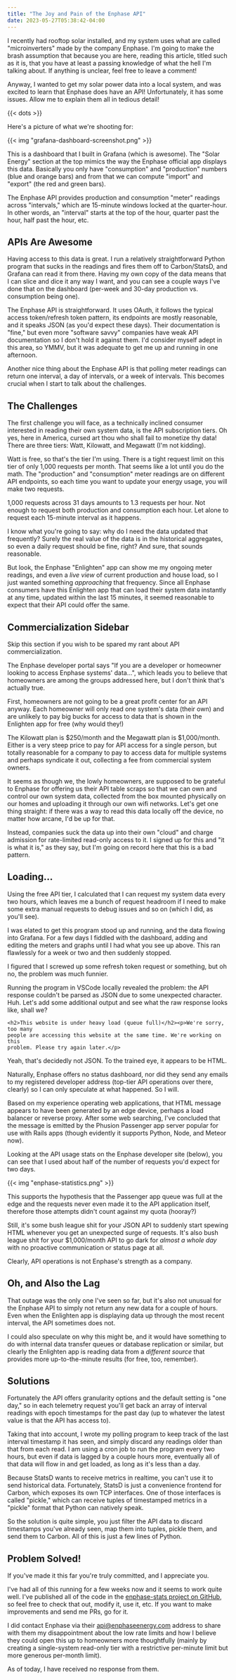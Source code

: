 ```yaml
---
title: "The Joy and Pain of the Enphase API"
date: 2023-05-27T05:38:42-04:00
---
```


I recently had rooftop solar installed, and my system uses what are called
"microinverters" made by the company Enphase. I'm going to make the brash
assumption that because you are here, reading this article, titled such as it
is, that you have at least a passing knowledge of what the hell I'm talking
about. If anything is unclear, feel free to leave a comment!

Anyway, I wanted to get my solar power data into a local system, and was excited
to learn that Enphase does have an API! Unfortunately, it has some issues. Allow
me to explain them all in tedious detail!

<!--more-->
{{< dots >}}

Here's a picture of what we're shooting for:

{{< img "grafana-dashboard-screenshot.png" >}}

This is a dashboard that I built in Grafana (which is awesome). The "Solar
Energy" section at the top mimics the way the Enphase official app displays this
data. Basically you only have "consumption" and "production" numbers (blue and
orange bars) and from that we can compute "import" and "export" (the red and
green bars).

The Enphase API provides production and consumption "meter" readings across
"intervals," which are 15-minute windows locked at the quarter-hour. In other
words, an "interval" starts at the top of the hour, quarter past the hour, half
past the hour, etc.

## APIs Are Awesome

Having access to this data is great. I run a relatively straightforward Python
program that sucks in the readings and fires them off to Carbon/StatsD, and
Grafana can read it from there. Having my own copy of the data means that I can
slice and dice it any way I want, and you can see a couple ways I've done that
on the dashboard (per-week and 30-day production vs. consumption being one).

The Enphase API is straightforward. It uses OAuth, it follows the typical access
token/refresh token pattern, its endpoints are mostly reasonable, and it speaks
JSON (as you'd expect these days). Their documentation is "fine," but even more
"software savvy" companies have weak API documentation so I don't hold it
against them. I'd consider myself adept in this area, so YMMV, but it was
adequate to get me up and running in one afternoon.

Another nice thing about the Enphase API is that polling meter readings can
return one interval, a day of intervals, or a week of intervals. This becomes
crucial when I start to talk about the challenges.

## The Challenges

The first challenge you will face, as a technically inclined consumer interested
in reading their own system data, is the API subscription tiers. Oh yes, here in
America, cursed art thou who shall fail to monetize thy data! There are three
tiers: Watt, Kilowatt, and Megawatt (I'm not kidding).

Watt is free, so that's the tier I'm using. There is a tight request limit on
this tier of only 1,000 requests per month. That seems like a lot until you do
the math. The "production" and "consumption" meter readings are on different API
endpoints, so each time you want to update your energy usage, you will make two
requests.

1,000 requests across 31 days amounts to 1.3 requests per hour. Not enough to
request both production and consumption each hour. Let alone to request each
15-minute interval as it happens.

I know what you're going to say: why do I need the data updated that frequently?
Surely the real value of the data is in the historical aggregates, so even a
daily request should be fine, right? And sure, that sounds reasonable.

But look, the Enphase "Enlighten" app can show me my ongoing meter readings, and
even a *live view* of current production and house load, so I just wanted
something *approaching* that frequency. Since all Enphase consumers have this
Enlighten app that can load their system data instantly at any time, updated
within the last 15 minutes, it seemed reasonable to expect that their API could
offer the same.

## Commercialization Sidebar

Skip this section if you wish to be spared my rant about API commercialization.

The Enphase developer portal says "If you are a developer or homeowner looking
to access Enphase systems' data...", which leads you to believe that homeowners
are among the groups addressed here, but I don't think that's actually true.

First, homeowners are not going to be a great profit center for an API anyway.
Each homeowner will only read one system's data (their own) and are unlikely to
pay big bucks for access to data that is shown in the Enlighten app for free
(why would they!)

The Kilowatt plan is $250/month and the Megawatt plan is $1,000/month. Either is
a very steep price to pay for API access for a single person, but totally
reasonable for a company to pay to access data for multiple systems and perhaps
syndicate it out, collecting a fee from commercial system owners.

It seems as though we, the lowly homeowners, are supposed to be grateful to
Enphase for offering us their API table scraps so that we can own and control
our own system data, collected from the box mounted physically on our homes and
uploading it through our own wifi networks. Let's get one thing straight: if
there was a way to read this data locally off the device, no matter how arcane,
I'd be up for that.

Instead, companies suck the data up into their own "cloud" and charge admission
for rate-limited read-only access to it. I signed up for this and "it is what it
is," as they say, but I'm going on record here that this is a bad pattern.

## Loading...

Using the free API tier, I calculated that I can request my system data every
two hours, which leaves me a bunch of request headroom if I need to make some
extra manual requests to debug issues and so on (which I did, as you'll see).

I was elated to get this program stood up and running, and the data flowing into
Grafana. For a few days I fiddled with the dashboard, adding and editing the
meters and graphs until I had what you see up above. This ran flawlessly for a
week or two and then suddenly stopped.

I figured that I screwed up some refresh token request or something, but oh no,
the problem was much funnier.

Running the program in VSCode locally revealed the problem: the API response
couldn't be parsed as JSON due to some unexpected character. Huh. Let's add some
additional output and see what the raw response looks like, shall we?

```
<h2>This website is under heavy load (queue full)</h2><p>We're sorry, too many
people are accessing this website at the same time. We're working on this
problem. Please try again later.</p>
```

Yeah, that's decidedly not JSON. To the trained eye, it appears to be HTML.

Naturally, Enphase offers no status dashboard, nor did they send any emails to
my registered developer address (top-tier API operations over there, clearly) so
I can only speculate at what happened. So I will.

Based on my experience operating web applications, that HTML message appears to
have been generated by an edge device, perhaps a load balancer or reverse proxy.
After some web searching, I've concluded that the message is emitted by the
Phusion Passenger app server popular for use with Rails apps (though evidently
it supports Python, Node, and Meteor now).

Looking at the API usage stats on the Enphase developer site (below), you can
see that I used about half of the number of requests you'd expect for two days.

{{< img "enphase-statistics.png" >}}

This supports the hypothesis that the Passenger app queue was full at the edge
and the requests never even made it to the API application itself, therefore
those attempts didn't count against my quota (hooray?)

Still, it's some bush league shit for your JSON API to suddenly start spewing
HTML whenever you get an unexpected surge of requests. It's also bush league
shit for your $1,000/month API to go dark for *almost a whole day* with no
proactive communication or status page at all.

Clearly, API operations is not Enphase's strength as a company.

## Oh, and Also the Lag

That outage was the only one I've seen so far, but it's also not unusual for the
Enphase API to simply not return any new data for a couple of hours. Even when
the Enlighten app is displaying data up through the most recent interval, the
API sometimes does not.

I could also speculate on why this might be, and it would have something to do
with internal data transfer queues or database replication or similar, but
clearly the Enlighten app is reading data from a *different source* that
provides more up-to-the-minute results (for free, too, remember).

## Solutions

Fortunately the API offers granularity options and the default setting is "one
day," so in each telemetry request you'll get back an array of interval readings
with epoch timestamps for the past day (up to whatever the latest value is that
the API has access to).

Taking that into account, I wrote my polling program to keep track of the last
interval timestamp it has seen, and simply discard any readings older than that
from each read. I am using a cron job to run the program every two hours, but
even if data is lagged by a couple hours more, eventually all of that data will
flow in and get loaded, as long as it's less than a day.

Because StatsD wants to receive metrics in realtime, you can't use it to send
historical data. Fortunately, StatsD is just a convenience frontend for Carbon,
which exposes its own TCP interfaces. One of those interfaces is called
"pickle," which can receive tuples of timestamped metrics in a "pickle" format
that Python can natively speak.

So the solution is quite simple, you just filter the API data to discard
timestamps you've already seen, map them into tuples, pickle them, and send them
to Carbon. All of this is just a few lines of Python.

## Problem Solved!

If you've made it this far you're truly committed, and I appreciate you.

I've had all of this running for a few weeks now and it seems to work quite
well. I've published all of the code in the
[enphase-stats project on GitHub][es], so feel free to check that out, modify
it, use it, etc. If you want to make improvements and send me PRs, go for it.

[es]: https://github.com/aaronbieber/enphase-stats/

I did contact Enphase via their [api@enphaseenergy.com][api] address to share
with them my disappointment about the low rate limits and how I believe they
could open this up to homeowners more thoughtfully (mainly by creating a
single-system read-only tier with a restrictive per-minute limit but more
generous per-month limit).

As of today, I have received no response from them.

[api]: mailto:api@enphaseenergy.com
